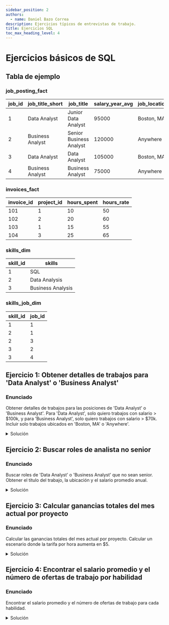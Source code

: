 ```yaml
---
sidebar_position: 2
authors:
  - name: Daniel Bazo Correa
description: Ejercicios típicos de entrevistas de trabajo.
title: Ejercicios SQL
toc_max_heading_level: 4
---
```


# Ejercicios básicos de SQL

## Tabla de ejemplo

### job_posting_fact

| job_id | job_title_short   | job_title                | salary_year_avg | job_location |
|--------|-------------------|--------------------------|-----------------|--------------|
| 1      | Data Analyst      | Junior Data Analyst      | 95000           | Boston, MA   |
| 2      | Business Analyst  | Senior Business Analyst  | 120000          | Anywhere     |
| 3      | Data Analyst      | Data Analyst             | 105000          | Boston, MA   |
| 4      | Business Analyst  | Business Analyst         | 75000           | Anywhere     |

### invoices_fact

| invoice_id | project_id | hours_spent | hours_rate |
|------------|------------|-------------|------------|
| 101        | 1          | 10          | 50         |
| 102        | 2          | 20          | 60         |
| 103        | 1          | 15          | 55         |
| 104        | 3          | 25          | 65         |

### skills_dim

| skill_id | skills         |
|----------|----------------|
| 1        | SQL            |
| 2        | Data Analysis  |
| 3        | Business Analysis |

### skills_job_dim

| skill_id | job_id |
|----------|--------|
| 1        | 1      |
| 2        | 1      |
| 2        | 3      |
| 3        | 2      |
| 3        | 4      |

## Ejercicio 1: Obtener detalles de trabajos para 'Data Analyst' o 'Business Analyst'

### Enunciado
Obtener detalles de trabajos para las posiciones de 'Data Analyst' o 'Business Analyst'. Para 'Data Analyst', solo quiero trabajos con salario > \$100k, y para 'Business Analyst', solo quiero trabajos con salario > \$70k. Incluir solo trabajos ubicados en 'Boston, MA' o 'Anywhere'.

<details>
<summary>Solución</summary>

```sql
SELECT
    job_posting_fact.job_title_short,
    job_posting_fact.salary_year_avg,
    job_posting_fact.job_location
FROM
    job_posting_fact
WHERE
    job_location IN ('Boston, MA', 'Anywhere') AND
    (
        (job_title_short = 'Data Analyst' AND salary_year_avg > 100000) OR
        (job_title_short = 'Business Analyst' AND salary_year_avg > 70000)
    );
```

</details>

## Ejercicio 2: Buscar roles de analista no senior

### Enunciado
Buscar roles de 'Data Analyst' o 'Business Analyst' que no sean senior. Obtener el título del trabajo, la ubicación y el salario promedio anual.

<details>
<summary>Solución</summary>

```sql
SELECT
    job_posting_fact.job_title,
    job_posting_fact.job_location,
    job_posting_fact.salary_year_avg 
FROM
    job_posting_fact
WHERE
    job_title NOT LIKE '%Senior%' AND
    (job_title LIKE '%Data%' OR job_title LIKE '%Business%') AND
    job_title LIKE '%Analyst%';
```

</details>

## Ejercicio 3: Calcular ganancias totales del mes actual por proyecto

### Enunciado
Calcular las ganancias totales del mes actual por proyecto. Calcular un escenario donde la tarifa por hora aumenta en \$5.

<details>
<summary>Solución</summary>

```sql
SELECT
    invoices_fact.project_id AS Proyecto,
    SUM(invoices_fact.hours_spent * invoices_fact.hours_rate) AS Coste_original,
    SUM(invoices_fact.hours_spent * (invoices_fact.hours_rate + 5)) AS Coste_incremento 
FROM
    invoices_fact
GROUP BY
    Proyecto
ORDER BY
    project_id;
```

</details>

## Ejercicio 4: Encontrar el salario promedio y el número de ofertas de trabajo por habilidad

### Enunciado
Encontrar el salario promedio y el número de ofertas de trabajo para cada habilidad.

<details>
<summary>Solución</summary>

```sql
SELECT
    skills_dim.skills AS skill_name,
    COUNT(job_postings_fact.job_title) AS number_of_job_posting,
    AVG(job_postings_fact.salary_year_avg) AS average_salary_for_skill
FROM
    skills_dim
LEFT JOIN skills_job_dim ON skills_dim.skill_id = skills_job_dim.skill_id
LEFT JOIN job_postings_fact ON skills_job_dim.job_id = job_postings_fact.job_id
GROUP BY
    skill_name
ORDER BY
    average_salary_for_skill DESC;
```

</details>